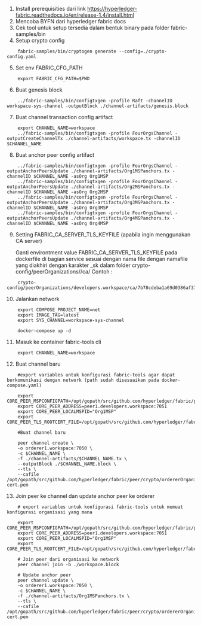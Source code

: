 1. Install prerequisities dari link https://hyperledger-fabric.readthedocs.io/en/release-1.4/install.html
2. Mencoba BYFN dari hyperledger fabric docs
3. Cek tool untuk setup tersedia dalam bentuk binary pada folder fabric-samples/bin
4. Setup crypto config
```
    fabric-samples/bin/cryptogen generate --config=./crypto-config.yaml
```
5. Set env FABRIC_CFG_PATH
```
    export FABRIC_CFG_PATH=$PWD
```
6. Buat genesis block
```
    ../fabric-samples/bin/configtxgen -profile Raft -channelID workspace-sys-channel -outputBlock ./channel-artifacts/genesis.block
```
7. Buat channel transaction config artifact
```
    export CHANNEL_NAME=workspace
    ../fabric-samples/bin/configtxgen -profile FourOrgsChannel -outputCreateChannelTx ./channel-artifacts/workspace.tx -channelID $CHANNEL_NAME
```
8. Buat anchor peer config artifact
```
    ../fabric-samples/bin/configtxgen -profile FourOrgsChannel -outputAnchorPeersUpdate ./channel-artifacts/Org1MSPanchors.tx -channelID $CHANNEL_NAME -asOrg Org1MSP
    ../fabric-samples/bin/configtxgen -profile FourOrgsChannel -outputAnchorPeersUpdate ./channel-artifacts/Org2MSPanchors.tx -channelID $CHANNEL_NAME -asOrg Org2MSP
    ../fabric-samples/bin/configtxgen -profile FourOrgsChannel -outputAnchorPeersUpdate ./channel-artifacts/Org3MSPanchors.tx -channelID $CHANNEL_NAME -asOrg Org3MSP
    ../fabric-samples/bin/configtxgen -profile FourOrgsChannel -outputAnchorPeersUpdate ./channel-artifacts/Org4MSPanchors.tx -channelID $CHANNEL_NAME -asOrg Org4MSP
```
9. Setting FABRIC_CA_SERVER_TLS_KEYFILE (apabila ingin menggunakan CA server)
    
    Ganti environtment value FABRIC_CA_SERVER_TLS_KEYFILE pada dockerfile di bagian service sesuai dengan nama file dengan namafile yang diakhiri dengan karakter _sk dalam folder crypto-config/peerOrganizations/<nama organisasi>/ca/ 
    Contoh :
```
    crypto-config/peerOrganizations/developers.workspace/ca/7b78cdeba1a69d0386af379abf83a55e3a7dddbfa0d609305964b76a5eb1ce08_sk
```

10. Jalankan network

```
    export COMPOSE_PROJECT_NAME=net
    export IMAGE_TAG=latest
    export SYS_CHANNEL=workspace-sys-channel  

    docker-compose up -d
```

11. Masuk ke container fabric-tools cli

```
    export CHANNEL_NAME=workspace
```

12. Buat channel baru

```
    #export variables untuk konfigurasi fabric-tools agar dapat berkomunikasi dengan network (path sudah disesuaikan pada docker-compose.yaml)
    
    export CORE_PEER_MSPCONFIGPATH=/opt/gopath/src/github.com/hyperledger/fabric/peer/crypto/peerOrganizations/developers.workspace/users/Admin@developers.workspace/msp
    export CORE_PEER_ADDRESS=peer1.developers.workspace:7051
    export CORE_PEER_LOCALMSPID="Org1MSP"
    export CORE_PEER_TLS_ROOTCERT_FILE=/opt/gopath/src/github.com/hyperledger/fabric/peer/crypto/peerOrganizations/developers.workspace/peers/peer1.developers.workspace/tls/ca.crt

    #Buat channel baru
    
    peer channel create \
    -o orderer1.workspace:7050 \
    -c $CHANNEL_NAME \
    -f ./channel-artifacts/$CHANNEL_NAME.tx \
    --outputBlock ./$CHANNEL_NAME.block \
    --tls \
    --cafile /opt/gopath/src/github.com/hyperledger/fabric/peer/crypto/ordererOrganizations/workspace/orderers/orderer1.workspace/msp/tlscacerts/tlsca.workspace-cert.pem
```

13. Join peer ke channel dan update anchor peer ke orderer

```
    # export variables untuk konfigurasi fabric-tools untuk memuat konfigurasi organisasi yang mana
    
    export CORE_PEER_MSPCONFIGPATH=/opt/gopath/src/github.com/hyperledger/fabric/peer/crypto/peerOrganizations/developers.workspace/users/Admin@developers.workspace/msp
    export CORE_PEER_ADDRESS=peer1.developers.workspace:7051
    export CORE_PEER_LOCALMSPID="Org1MSP"
    export CORE_PEER_TLS_ROOTCERT_FILE=/opt/gopath/src/github.com/hyperledger/fabric/peer/crypto/peerOrganizations/developers.workspace/peers/peer1.developers.workspace/tls/ca.crt

    # Join peer dari organisasi ke network
    peer channel join -b ./workspace.block
    
    # Update anchor peer
    peer channel update \
	-o orderer1.workspace:7050 \
	-c $CHANNEL_NAME \
	-f ./channel-artifacts/Org1MSPanchors.tx \
	--tls \
	--cafile /opt/gopath/src/github.com/hyperledger/fabric/peer/crypto/ordererOrganizations/workspace/orderers/orderer1.workspace/msp/tlscacerts/tlsca.workspace-cert.pem
```